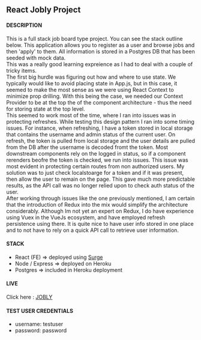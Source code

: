 ## React Jobly Project

#### DESCRIPTION 
This is a full stack job board type project. You can see the stack outline below. This application allows you to register as a user and browse jobs and then 'apply' to them. All information is stored in a Postgres DB that has been seeded with mock data.  
This was a really good learning expreience as I had to deal with a couple of tricky items.  
The first big hurdle was figuring out how and where to use state. We typically would like to avoid placing state in App.js, but in this case, it seemed to make the most sense as we were using React Context to minimize prop drilling. With this being the case, we needed our Context Provider to be at the top the of the component architecture - thus the need for storing state at the top level.  
This seemed to work most of the time, where I ran into issues was in protecting refreshes. While testing this design pattern I ran into some timing issues. For instance, when refreshing, I have a token stored in local storage that contains the username and admin status of the current user. On refresh, the token is pulled from local storage and the user details are pulled from the DB after the username is decoded fromt the token. Most downstream components rely on the logged in status, so if a component rerenders beofre the token is checked, we run into issues. This issue was most evident in protecting certain routes from non authorized users. My solution was to just check localstoarge for a token and if it was present, then allow the user to remain on the page. This gave much more predictable results, as the API call was no longer relied upon to check auth status of the user.  
After working through issues like the one previously mentioned, I am certain that the introduction of Redux into the mix would simplify the architecture considerably. Although Im not yet an expert on Redux, I do have experience using Vuex in the VueJs ecosystem, and have employed refresh persistence using there. It is quite nice to have user info stored in one place and to not have to rely on a quick API call to retrieve user information.

#### STACK  
- React (FE) => deployed using [Surge](https://create-react-app.dev/docs/deployment/)
- Node / Express => deployed on Heroku
- Postgres => included in Heroku deployment

#### LIVE 
Click here : [JOBLY](https://automatic-tub.surge.sh/)

#### TEST USER CREDENTIALS
- username: testuser
- password: password